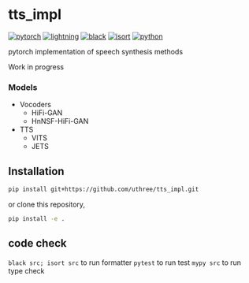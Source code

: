 # tts_impl
[![pytorch](https://img.shields.io/badge/PyTorch_2.0+-ee4c2c?logo=pytorch&logoColor=white)](https://pytorch.org/get-started/locally/)
[![lightning](https://img.shields.io/badge/-Lightning_2.0+-792ee5?logo=pytorchlightning&logoColor=white)](https://pytorchlightning.ai/)
[![black](https://img.shields.io/badge/Code%20Style-Black-black.svg?labelColor=gray)](https://black.readthedocs.io/en/stable/)
[![isort](https://img.shields.io/badge/%20imports-isort-%231674b1?style=flat&labelColor=ef8336)](https://pycqa.github.io/isort/)
[![python](https://img.shields.io/badge/-Python_3.11-blue?logo=python&logoColor=white)](https://www.python.org/downloads/release/python-3119/)

pytorch implementation of speech synthesis methods

Work in progress

### Models
- Vocoders
    - HiFi-GAN
    - HnNSF-HiFi-GAN
- TTS
    - VITS
    - JETS

## Installation
```sh
pip install git+https://github.com/uthree/tts_impl.git
```
or clone this repository,
```sh
pip install -e .
```

## code check
`black src; isort src` to run formatter 
`pytest` to run test
`mypy src` to run type check 
